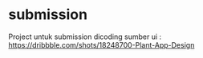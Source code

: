 # submission

Project untuk submission dicoding
sumber ui : https://dribbble.com/shots/18248700-Plant-App-Design

